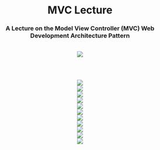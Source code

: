 <div align="center">

# MVC Lecture

### A Lecture on the Model View Controller (MVC) Web Development Architecture Pattern

<br>

<img src="https://i.ibb.co/SVmrzcp/1.png" border="0">

<br><br>

<img src="https://i.ibb.co/ThRD4hW/2.png" border="0">

<br>

<img src="https://i.ibb.co/KwgyXhN/3.png" border="0">

<br>

<img src="https://i.ibb.co/T4Nhb3T/4.png" border="0">

<br>

<img src="https://i.ibb.co/ssJyV5G/5.png" border="0">

<br>

<img src="https://i.ibb.co/PDTVwxS/6.png" border="0">

<br>

<img src="https://i.ibb.co/3S186qT/7.png" border="0">

<br>

<img src="https://i.ibb.co/9rCpTWs/8.png" border="0">

<br>

<img src="https://i.ibb.co/RHcrb5h/9.png" border="0">

<br>

<img src="https://i.ibb.co/N3CHNC5/10.png" border="0">

<br>

<img src="https://i.ibb.co/0QHQ6MJ/11.png" border="0">

<br>

<img src="https://i.ibb.co/4Sktnvt/12.png" border="0">

<br>

</div>
